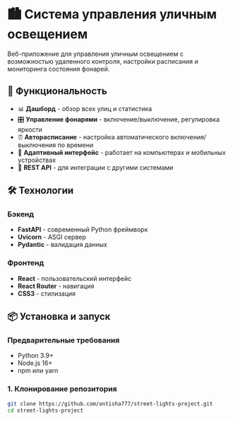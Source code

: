 # 🏙️ Система управления уличным освещением

Веб-приложение для управления уличным освещением с возможностью удаленного контроля, настройки расписания и мониторинга состояния фонарей.

## 🚀 Функциональность

- 📊 **Дашборд** - обзор всех улиц и статистика
- 🎛️ **Управление фонарями** - включение/выключение, регулировка яркости
- ⏰ **Авторасписание** - настройка автоматического включения/выключения по времени
- 📱 **Адаптивный интерфейс** - работает на компьютерах и мобильных устройствах
- 🔧 **REST API** - для интеграции с другими системами

## 🛠️ Технологии

### Бэкенд
- **FastAPI** - современный Python фреймворк
- **Uvicorn** - ASGI сервер
- **Pydantic** - валидация данных

### Фронтенд
- **React** - пользовательский интерфейс
- **React Router** - навигация
- **CSS3** - стилизация

## 📦 Установка и запуск

### Предварительные требования
- Python 3.9+
- Node.js 16+
- npm или yarn

### 1. Клонирование репозитория
```bash
git clone https://github.com/antisha777/street-lights-project.git
cd street-lights-project